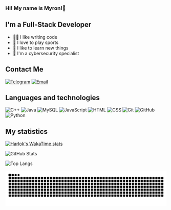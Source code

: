 ### Hi! My name is Myron!👋

## I'm a Full-Stack Developer
- 👨‍💻 I like writing code
- 💪 I love to play sports
- 🧠 I like to learn new things
- 👀 I'm a cybersecurity specialist

## Contact Me
[![Telegram](https://img.shields.io/badge/Telegram-2CA5E0?style=for-the-badge&logo=telegram&logoColor=white)](https://t.me/myronsi)
[![Email](https://img.shields.io/badge/Email-D14836?style=for-the-badge&logo=gmail&logoColor=white)](mailto:myron.ilchenko@gmail.com)


## Languages and technologies
![C++](https://img.shields.io/badge/C++-00599C?style=for-the-badge&logo=cplusplus&logoColor=white)
![Java](https://img.shields.io/badge/Java-ED8B00?style=for-the-badge&logo=openjdk&logoColor=white)
![MySQL](https://img.shields.io/badge/MySQL-4479A1?style=for-the-badge&logo=mysql&logoColor=white)
![JavaScript](https://img.shields.io/badge/JavaScript-F7DF1E?style=for-the-badge&logo=javascript&logoColor=black)
![HTML](https://img.shields.io/badge/HTML5-E34F26?style=for-the-badge&logo=html5&logoColor=white)
![CSS](https://img.shields.io/badge/CSS3-1572B6?style=for-the-badge&logo=css3&logoColor=white)
![Git](https://camo.githubusercontent.com/94d83dc5838e2784bee25fe9e019bc2fda128676f32cef2f06baa0f6f3849b8c/68747470733a2f2f696d672e736869656c64732e696f2f62616467652f6769742d2532334630353033332e7376673f7374796c653d666f722d7468652d6261646765266c6f676f3d676974266c6f676f436f6c6f723d7768697465)
![GitHub](https://camo.githubusercontent.com/7e282220b8ec0dd29cf99be1c0f5e82d74a42bc84ed834ee6afd86b4bad3bfee/68747470733a2f2f696d672e736869656c64732e696f2f62616467652f6769746875622d2532333132313031312e7376673f7374796c653d666f722d7468652d6261646765266c6f676f3d676974687562266c6f676f436f6c6f723d7768697465)
![Python](https://img.shields.io/badge/Python-F7DF1E?style=for-the-badge&logo=python&logoColor=black)

## My statistics
[![Harlok's WakaTime stats](https://github-readme-stats.vercel.app/api/wakatime?username=myronsi&theme=dark)](https://github.com/anuraghazra/github-readme-stats)

![GitHub Stats](https://github-readme-stats.vercel.app/api?username=myronsi&show_icons=true&theme=dark)

![Top Langs](https://github-readme-stats.vercel.app/api/top-langs/?username=myronsi&layout=compact&theme=dark)

<!-- Snake -->
<div align="center">
  
  ![snake gif](https://github.com/myronsi/myronsi/blob/output/github-snake-dark.svg)
</div>